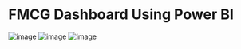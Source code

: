 # FMCG Dashboard Using Power BI
![image](https://github.com/0111rajankit/FMCG/assets/134773120/ce6153a8-4370-4dc6-8050-223c27fb976f)
![image](https://github.com/0111rajankit/FMCG/assets/134773120/2c7c732e-04b3-44ba-b95b-ac24cd446a3a)
![image](https://github.com/0111rajankit/FMCG/assets/134773120/c592795d-24ba-49ad-b90d-4c4bbb45d392)


